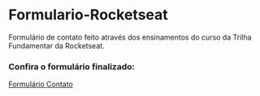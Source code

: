 # Formulario-Rocketseat
 Formulário de contato feito através dos ensinamentos do curso da Trilha Fundamentar da Rocketseat.

 <h3>Confira o formulário finalizado:</h3>
 <a href="https://nathsalatino.github.io/Formulario-Rocketseat/" target="_blank">Formulário Contato</a>
